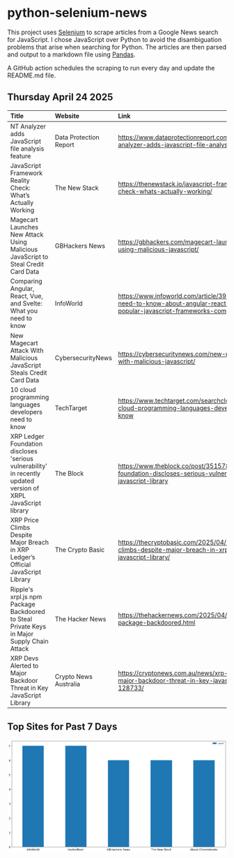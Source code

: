 # python-selenium-news

This project uses [Selenium](https://www.seleniumhq.org/) to scrape articles from a Google News search for JavaScript.
I chose JavaScript over Python to avoid the disambiguation problems that arise when searching for Python.
The articles are then parsed and output to a markdown file using [Pandas](https://pandas.pydata.org/).

A GitHub action schedules the scraping to run every day and update the README.md file.

## Thursday April 24 2025


| Title                                                                                                          | Website                | Link                                                                                                                                           |
|:---------------------------------------------------------------------------------------------------------------|:-----------------------|:-----------------------------------------------------------------------------------------------------------------------------------------------|
| NT Analyzer adds JavaScript file analysis feature                                                              | Data Protection Report | https://www.dataprotectionreport.com/2025/04/nt-analyzer-adds-javascript-file-analysis-feature/                                                |
| JavaScript Framework Reality Check: What’s Actually Working                                                    | The New Stack          | https://thenewstack.io/javascript-framework-reality-check-whats-actually-working/                                                              |
| Magecart Launches New Attack Using Malicious JavaScript to Steal Credit Card Data                              | GBHackers News         | https://gbhackers.com/magecart-launches-new-attack-using-malicious-javascript/                                                                 |
| Comparing Angular, React, Vue, and Svelte: What you need to know                                               | InfoWorld              | https://www.infoworld.com/article/3962039/what-you-need-to-know-about-angular-react-vue-and-svelte-popular-javascript-frameworks-compared.html |
| New Magecart Attack With Malicious JavaScript Steals Credit Card Data                                          | CybersecurityNews      | https://cybersecuritynews.com/new-magecart-attack-with-malicious-javascript/                                                                   |
| 10 cloud programming languages developers need to know                                                         | TechTarget             | https://www.techtarget.com/searchcloudcomputing/tip/11-cloud-programming-languages-developers-need-to-know                                     |
| XRP Ledger Foundation discloses 'serious vulnerability' in recently updated version of XRPL JavaScript library | The Block              | https://www.theblock.co/post/351578/xrp-ledger-foundation-discloses-serious-vulnerability-xrpl-javascript-library                              |
| XRP Price Climbs Despite Major Breach in XRP Ledger’s Official JavaScript Library                              | The Crypto Basic       | https://thecryptobasic.com/2025/04/23/xrp-price-climbs-despite-major-breach-in-xrp-ledgers-official-javascript-library/                        |
| Ripple's xrpl.js npm Package Backdoored to Steal Private Keys in Major Supply Chain Attack                     | The Hacker News        | https://thehackernews.com/2025/04/ripples-xrpljs-npm-package-backdoored.html                                                                   |
| XRP Devs Alerted to Major Backdoor Threat in Key JavaScript Library                                            | Crypto News Australia  | https://cryptonews.com.au/news/xrp-devs-alerted-to-major-backdoor-threat-in-key-javascript-library-128733/                                     |
## Top Sites for Past 7 Days

![Graph of Top Sites](https://raw.githubusercontent.com/dan-mba/python-selenium-news/main/last-week.png)
